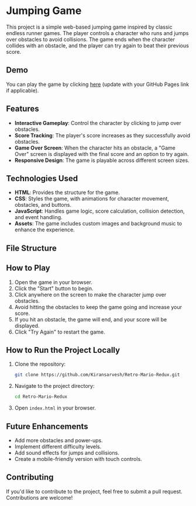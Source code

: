 # Jumping Game

This project is a simple web-based jumping game inspired by classic endless runner games. The player controls a character who runs and jumps over obstacles to avoid collisions. The game ends when the character collides with an obstacle, and the player can try again to beat their previous score.

## Demo

You can play the game by clicking [here](#) (update with your GitHub Pages link if applicable).

## Features

- **Interactive Gameplay**: Control the character by clicking to jump over obstacles.
- **Score Tracking**: The player's score increases as they successfully avoid obstacles.
- **Game Over Screen**: When the character hits an obstacle, a "Game Over" screen is displayed with the final score and an option to try again.
- **Responsive Design**: The game is playable across different screen sizes.

## Technologies Used

- **HTML**: Provides the structure for the game.
- **CSS**: Styles the game, with animations for character movement, obstacles, and buttons.
- **JavaScript**: Handles game logic, score calculation, collision detection, and event handling.
- **Assets**: The game includes custom images and background music to enhance the experience.

## File Structure


## How to Play

1. Open the game in your browser.
2. Click the "Start" button to begin.
3. Click anywhere on the screen to make the character jump over obstacles.
4. Avoid hitting the obstacles to keep the game going and increase your score.
5. If you hit an obstacle, the game will end, and your score will be displayed.
6. Click "Try Again" to restart the game.

## How to Run the Project Locally

1. Clone the repository:
    ```bash
    git clone https://github.com/Kiransarvesh/Retro-Mario-Redux.git
    ```
2. Navigate to the project directory:
    ```bash
    cd Retro-Mario-Redux
    ```
3. Open `index.html` in your browser.

## Future Enhancements

- Add more obstacles and power-ups.
- Implement different difficulty levels.
- Add sound effects for jumps and collisions.
- Create a mobile-friendly version with touch controls.

## Contributing

If you'd like to contribute to the project, feel free to submit a pull request. Contributions are welcome!

